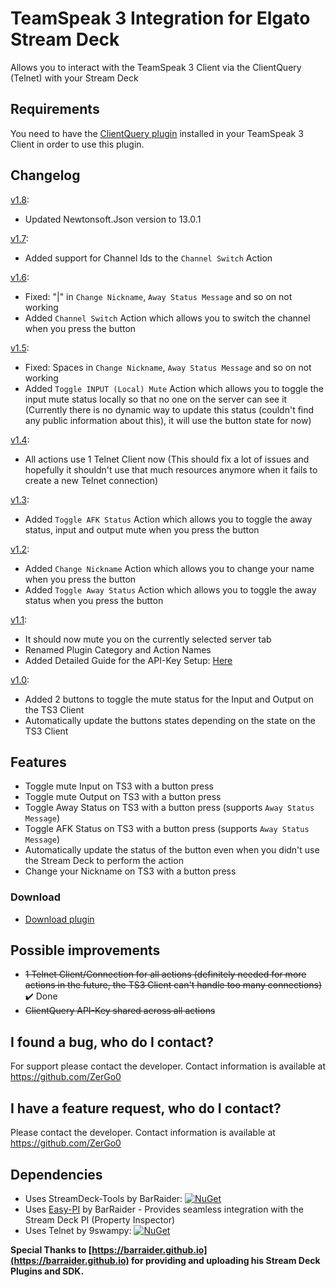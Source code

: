 # TeamSpeak 3 Integration for Elgato Stream Deck

Allows you to interact with the TeamSpeak 3 Client via the ClientQuery (Telnet) with your Stream Deck

## Requirements

You need to have the [ClientQuery plugin](https://www.myteamspeak.com/addons/943dd816-7ef2-48d7-82b8-d60c3b9b10b3)
installed in your TeamSpeak 3 Client in order to use this plugin.

## Changelog

[v1.8](https://github.com/ZerGo0/streamdeck-teamspeak3integration/releases/tag/v1.8):

- Updated Newtonsoft.Json version to 13.0.1

[v1.7](https://github.com/ZerGo0/streamdeck-teamspeak3integration/releases/tag/v1.7):

- Added support for Channel Ids to the `Channel Switch` Action

[v1.6](https://github.com/ZerGo0/streamdeck-teamspeak3integration/releases/tag/v1.6):

- Fixed: "|" in `Change Nickname`, `Away Status Message` and so on not working
- Added `Channel Switch` Action which allows you to switch the channel when you press the button

[v1.5](https://github.com/ZerGo0/streamdeck-teamspeak3integration/releases/tag/v1.5):

- Fixed: Spaces in `Change Nickname`, `Away Status Message` and so on not working
- Added `Toggle INPUT (Local) Mute` Action which allows you to toggle the input mute status locally so that no one on
  the server can see it (Currently there is no dynamic way to update this status (couldn't find any public information
  about this), it will use the button state for now)

[v1.4](https://github.com/ZerGo0/streamdeck-teamspeak3integration/releases/tag/v1.4):
- All actions use 1 Telnet Client now (This should fix a lot of issues and hopefully it shouldn't use that much resources anymore when it fails to create a new Telnet connection)

[v1.3](https://github.com/ZerGo0/streamdeck-teamspeak3integration/releases/tag/v1.3):

- Added `Toggle AFK Status` Action which allows you to toggle the away status, input and output mute when you press the
  button

[v1.2](https://github.com/ZerGo0/streamdeck-teamspeak3integration/releases/tag/v1.2):
- Added `Change Nickname` Action which allows you to change your name when you press the button
- Added `Toggle Away Status` Action which allows you to toggle the away status when you press the button

[v1.1](https://github.com/ZerGo0/streamdeck-teamspeak3integration/releases/tag/v1.1):
- It should now mute you on the currently selected server tab
- Renamed Plugin Category and Action Names
- Added Detailed Guide for the API-Key Setup: [Here](https://github.com/ZerGo0/streamdeck-teamspeak3integration/blob/master/Docs/API%20Key%20Guide.md)

[v1.0](https://github.com/ZerGo0/streamdeck-teamspeak3integration/releases/tag/v1.0):
- Added 2 buttons to toggle the mute status for the Input and Output on the TS3 Client
- Automatically update the buttons states depending on the state on the TS3 Client

## Features
- Toggle mute Input on TS3 with a button press
- Toggle mute Output on TS3 with a button press
- Toggle Away Status on TS3 with a button press (supports `Away Status Message`)
- Toggle AFK Status on TS3 with a button press (supports `Away Status Message`)
- Automatically update the status of the button even when you didn't use the Stream Deck to perform the action
- Change your Nickname on TS3 with a button press

### Download

* [Download plugin](https://github.com/ZerGo0/streamdeck-teamspeak3integration/releases/)

## Possible improvements

- ~~1 Telnet Client/Connection for all actions (definitely needed for more actions in the future, the TS3 Client can't
  handle too many connections)~~ ✔️ Done
- ~~ClientQuery API-Key shared across all actions~~

## I found a bug, who do I contact?
For support please contact the developer. Contact information is available at <https://github.com/ZerGo0>

## I have a feature request, who do I contact?
Please contact the developer. Contact information is available at <https://github.com/ZerGo0>

## Dependencies
* Uses StreamDeck-Tools by BarRaider: [![NuGet](https://img.shields.io/nuget/v/streamdeck-tools.svg?style=flat)](https://www.nuget.org/packages/streamdeck-tools)
* Uses [Easy-PI](https://github.com/BarRaider/streamdeck-easypi) by BarRaider - Provides seamless integration with the Stream Deck PI (Property Inspector)
* Uses Telnet by 9swampy: [![NuGet](https://img.shields.io/nuget/v/Telnet.svg?style=flat)](https://www.nuget.org/packages/Telnet)

**Special Thanks to [https://barraider.github.io](https://barraider.github.io) for providing and uploading his Stream Deck Plugins and SDK.**
